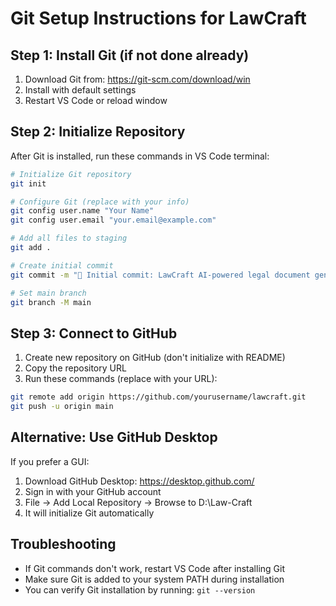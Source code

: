 # Git Setup Instructions for LawCraft

## Step 1: Install Git (if not done already)
1. Download Git from: https://git-scm.com/download/win
2. Install with default settings
3. Restart VS Code or reload window

## Step 2: Initialize Repository
After Git is installed, run these commands in VS Code terminal:

```bash
# Initialize Git repository
git init

# Configure Git (replace with your info)
git config user.name "Your Name"
git config user.email "your.email@example.com"

# Add all files to staging
git add .

# Create initial commit
git commit -m "🎉 Initial commit: LawCraft AI-powered legal document generator"

# Set main branch
git branch -M main
```

## Step 3: Connect to GitHub
1. Create new repository on GitHub (don't initialize with README)
2. Copy the repository URL
3. Run these commands (replace with your URL):

```bash
git remote add origin https://github.com/yourusername/lawcraft.git
git push -u origin main
```

## Alternative: Use GitHub Desktop
If you prefer a GUI:
1. Download GitHub Desktop: https://desktop.github.com/
2. Sign in with your GitHub account
3. File → Add Local Repository → Browse to D:\Law-Craft
4. It will initialize Git automatically

## Troubleshooting
- If Git commands don't work, restart VS Code after installing Git
- Make sure Git is added to your system PATH during installation
- You can verify Git installation by running: `git --version`
